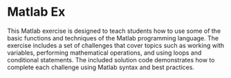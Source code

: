 # Matlab Ex

This Matlab exercise is designed to teach students how to use some of the basic functions and techniques of the Matlab programming language. The exercise includes a set of challenges that cover topics such as working with variables, performing mathematical operations, and using loops and conditional statements. The included solution code demonstrates how to complete each challenge using Matlab syntax and best practices.
